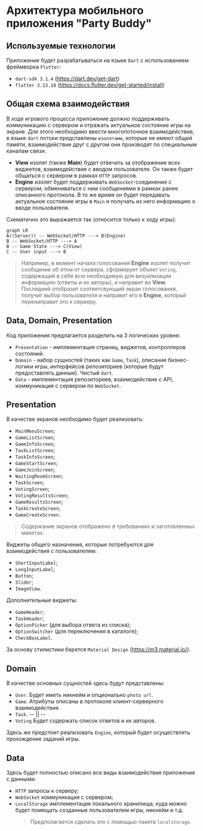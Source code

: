 # Архитектура мобильного приложения "Party Buddy"

## Используемые технологии
Приложение будет разрабатываться на языке `Dart` с использованием фреймворка `Flutter`:
- `dart-sdk 3.1.4` (https://dart.dev/get-dart)
- `flutter 3.13.18` (https://docs.flutter.dev/get-started/install)

## Общая схема взаимодействия
В ходе игрового процесса приложение должно поддерживать коммуникацию с сервером и отражать актуальное состояние игры на экране.
Для этого необходимо ввести многопоточное взаимодействие, в языке `dart` потоки представлены `изолятами`, которые не имеют общей памяти, взаимодействие друг с другом они производят по специальным каналам связи.
- **View** изолят (также **Main**) будет отвечать за отображение всех виджетов, взаимодействие с вводом пользователя. Он также будет общаться с сервером в рамках `HTTP` запросов.
- **Engine** изолят будет поддерживать `WebSocket`-соединение с сервером, обмениваться с ним сообщениями в рамках ранее описанного протокола. В то же время он будет передавать актуальное состояние игры в `Main` и получать из него информацию о вводе пользователя.

Схематично это выражается так (относится только к ходу игры):
```mermaid
graph LR
A((Server)) -- WebSocket/HTTP ---> B(Engine)
B -- WebSocket/HTTP ---> A
B -- Game State ---> C(View)
C -- User input ---> B
```
>Например, в момент начала голосования **Engine** изолят получит сообщение об этом от сервера, сформирует объект `Voting`, содержащий в себе всю необходимую для визуализации информацию (ответы и их авторы), и направит во **View**. Последний отобразит соответсвующий экран голосования, получит выбор пользователя и направит его в **Engine**, который перенаправит это к серверу.

## Data, Domain, Presentation
Код приложения предлагается разделить на 3 логических уровня:
- `Presentation` - имплементация страниц, виджетов, контроллеров состояний.
- `Domain` - набор сущностей (таких как `Game`, `Task`), описание бизнес-логики игры, интерфейсов репозиториев (которые будут предоставлять данные). Чистый `dart`.
- `Data` - имплементация репозиториев, взаимодействие с API, коммуникация с сервером по `WebSocket`.

## Presentation

В качестве экранов необходимо будет реализовать:
- `MainMenuScreen`;
- `GameListScreen`;
- `GameInfoScreen`;
- `TaskListScreen`;
- `TaskInfoScreen`;
- `GameStartScreen`;
- `GameJoinScreen`;
- `WaitingRoomScreen`;
- `TaskScreen`;
- `VotingScreen`;
- `VotingResultsScreen`;
- `GameResultsScreen`;
- `TaskCreateScreen`;
- `GameCreateScreen`.

>Содержание экранов отображено в требованиях и заготовленных макетах.

Виджеты общего назначения, которые потребуются для взаимодействия с пользователем:
- `ShortInputLabel`;
- `LongInputLabel`;
- `Button`;
- `Slider`;
- `ImageView`.

Дополнительные виджеты:
- `GameHeader`;
- `TaskHeader`;
- `OptionPicker` (для выбора ответа из списка);
- `OptionSwitcher` (для переключения в каталоге);
- `CheckBoxLabel`.

За основу стилистики берется `Material Design` (https://m3.material.io/).
## Domain

В качестве основных сущностей здесь будут представлены:
- `User`. Будет иметь никнейм и опционально `photo url`.
- `Game`. Атрибуты описаны в протоколе клиент-серверного взаимодействия.
- `Task`.  -- || --
- `Voting` Будет содержать список ответов и их авторов.

Здесь же предстоит реализовать `Engine`, который будет осуществлять прохождение заданий игры.
## Data

Здесь будет полностью описано все виды взаимодействия  приложения с данными:
- `HTTP` запросы к серверу;
- `WebSocket` коммуникация с сервером;
- `LocalStorage` имплементация локального хранилища, куда можно будет помещать созданные пользователем игры, никнейм и т.д.  
   >Предполагается сделать это с помощью пакета `localstorage`.
